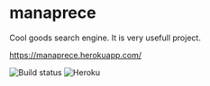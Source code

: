 # manaprece

Cool goods search engine.
It is very usefull project.

https://manaprece.herokuapp.com/

![Build status](https://travis-ci.org/crazymaniacs/manaprece.svg?branch=master)
![Heroku](https://heroku-badge.herokuapp.com/?app=heroku-badge)